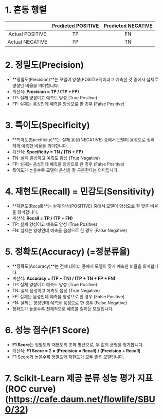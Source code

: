 # 1. 혼동 행렬
|                | Predicted POSITIVE | Predicted NEGATIVE |
|:--------------:|:------------------:|:------------------:|
| Actual POSITIVE|        TP          |        FN          |
| Actual NEGATIVE|        FP          |        TN          |

# 2. 정밀도(Precision)
- **정밀도(Precision)**는 모델이 양성(POSITIVE)이라고 예측한 것 중에서 실제로 양성인 비율을 의미합니다.
- 계산식: **Precision = TP / (TP + FP)**
- TP: 실제 양성이고 예측도 양성 (True Positive)
- FP: 실제는 음성인데 예측을 양성으로 한 경우 (False Positive)

# 3. 특이도(Specificity)
- **특이도(Specificity)**는 실제 음성(NEGATIVE) 중에서 모델이 음성으로 정확하게 예측한 비율을 의미합니다.
- 계산식: **Specificity = TN / (TN + FP)**
- TN: 실제 음성이고 예측도 음성 (True Negative)
- FP: 실제는 음성인데 예측을 양성으로 한 경우 (False Positive)
- 특이도가 높을수록 모델이 음성을 잘 구분한다는 의미입니다.

# 4. 재현도(Recall) = 민감도(Sensitivity)
- **재현도(Recall)**는 실제 양성(POSITIVE) 중에서 모델이 양성으로 잘 맞춘 비율을 의미합니다.
- 계산식: **Recall = TP / (TP + FN)**
- TP: 실제 양성이고 예측도 양성 (True Positive)
- FN: 실제는 양성인데 예측을 음성으로 한 경우 (False Negative)

# 5. 정확도(Accuracy) (=정분류율)
- **정확도(Accuracy)**는 전체 데이터 중에서 모델이 맞게 예측한 비율을 의미합니다.
- 계산식: **Accuracy = (TP + TN) / (TP + TN + FP + FN)**
- TP: 실제 양성이고 예측도 양성 (True Positive)
- TN: 실제 음성이고 예측도 음성 (True Negative)
- FP: 실제는 음성인데 예측을 양성으로 한 경우 (False Positive)
- FN: 실제는 양성인데 예측을 음성으로 한 경우 (False Negative)
- 정확도가 높을수록 전체적으로 예측을 잘하는 모델입니다.

# 6. 성능 점수(F1 Score)
- **F1 Score**는 정밀도와 재현도의 조화 평균으로, 두 값의 균형을 평가합니다.
- 계산식: **F1 Score = 2 × (Precision × Recall) / (Precision + Recall)**
- F1 Score가 높을수록 정밀도와 재현도가 모두 좋은 모델입니다.

# 7. Scikit-Learn 제공 분류 성능 평가 지표(ROC curve) (https://cafe.daum.net/flowlife/SBU0/32)

